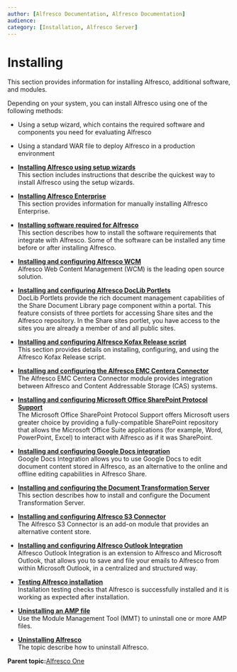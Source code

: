 ```yaml
---
author: [Alfresco Documentation, Alfresco Documentation]
audience: 
category: [Installation, Alfresco Server]
---
```


# Installing

This section provides information for installing Alfresco, additional software, and modules.

Depending on your system, you can install Alfresco using one of the following methods:

-   Using a setup wizard, which contains the required software and components you need for evaluating Alfresco
-   Using a standard WAR file to deploy Alfresco in a production environment

-   **[Installing Alfresco using setup wizards](../concepts/installs-eval-intro.md)**  
This section includes instructions that describe the quickest way to install Alfresco using the setup wizards.
-   **[Installing Alfresco Enterprise](../concepts/ch-install.md)**  
This section provides information for manually installing Alfresco Enterprise.
-   **[Installing software required for Alfresco](../concepts/prereq-opt-install.md)**  
This section describes how to install the software requirements that integrate with Alfresco. Some of the software can be installed any time before or after installing Alfresco.
-   **[Installing and configuring Alfresco WCM](../concepts/WCM-intro.md)**  
 Alfresco Web Content Management \(WCM\) is the leading open source solution.
-   **[Installing and configuring Alfresco DocLib Portlets](../tasks/dlp-install-config.md)**  
DocLib Portlets provide the rich document management capabilities of the Share Document Library page component within a portal. This feature consists of three portlets for accessing Share sites and the Alfresco repository. In the Share sites portlet, you have access to the sites you are already a member of and all public sites.
-   **[Installing and configuring Alfresco Kofax Release script](../concepts/kofax-intro.md)**  
This section provides details on installing, configuring, and using the Alfresco Kofax Release script.
-   **[Installing and configuring the Alfresco EMC Centera Connector](../concepts/centera-intro.md)**  
The Alfresco EMC Centera Connector module provides integration between Alfresco and Content Addressable Storage \(CAS\) systems.
-   **[Installing and configuring Microsoft Office SharePoint Protocol Support](../concepts/SharePoint-intro.md)**  
The Microsoft Office SharePoint Protocol Support offers Microsoft users greater choice by providing a fully-compatible SharePoint repository that allows the Microsoft Office Suite applications \(for example, Word, PowerPoint, Excel\) to interact with Alfresco as if it was SharePoint.
-   **[Installing and configuring Google Docs integration](../concepts/googledocs-intro.md)**  
Google Docs Integration allows you to use Google Docs to edit document content stored in Alfresco, as an alternative to the online and offline editing capabilities in Alfresco Share.
-   **[Installing and configuring the Document Transformation Server](../concepts/transerv-intro.md)**  
This section describes how to install and configure the Document Transformation Server.
-   **[Installing and configuring Alfresco S3 Connector](../concepts/S3content-intro.md)**  
The Alfresco S3 Connector is an add-on module that provides an alternative content store.
-   **[Installing and configuring Alfresco Outlook Integration](../concepts/Outlook-install-intro.md)**  
Alfresco Outlook Integration is an extension to Alfresco and Microsoft Outlook, that allows you to save and file your emails to Alfresco from within Microsoft Outlook, in a centralized and structured way.
-   **[Testing Alfresco installation](../concepts/testing-alfresco.md)**  
Installation testing checks that Alfresco is successfully installed and it is working as expected after installation.
-   **[Uninstalling an AMP file](../tasks/uninstall-amp.md)**  
Use the Module Management Tool \(MMT\) to uninstall one or more AMP files.
-   **[Uninstalling Alfresco](../tasks/uninstall-alfresco.md)**  
The topic describe how to uninstall Alfresco.

**Parent topic:**[Alfresco One](../concepts/welcome-infocenter.md)

